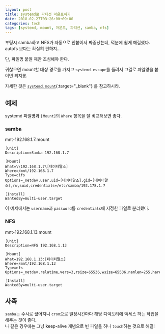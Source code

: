 ```yaml
---
layout: post
title: systemd로 파티션 마운트하기
date: 2018-02-27T03:26:00+09:00
categories: tech
tags: [systemd, mount, 마운트, 파티션, samba, nfs]
---
```


부팅시 samba하고 NFS가 자동으로 안붙어서 짜증났는데, 덕분에 쉽게 해결했다.  
autofs 보다는 확실히 편하지...

단, 파일명 붙일 때만 조심해야 한다.

귀찮으면 mount할 대상 경로를 가지고 `systemd-escape`를 돌려서 그걸로 파일명을 붙이면 되지롱.

자세한 것은 [`systemd.mount`](https://www.freedesktop.org/software/systemd/man/systemd.mount.html){:target="_blank"} 를 참고하시라.


## 예제

systemd 파일명과 `[Mount]`의 `Where` 항목을 잘 비교해보면 좋다.

### samba

mnt-192.168.1.7.mount

```systemd
[Unit]
Description=Samba 192.168.1.7

[Mount]
What=\\192.168.1.7\[데이터말소]
Where=/mnt/192.168.1.7
Type=cifs
Options=_netdev,user,uid=[데이터말소],gid=[데이터말소],rw,suid,credentials=/etc/samba/192.178.1.7

[Install]
WantedBy=multi-user.target
```
이 예제에서는 `username`과 `password`를 `credentials`에 지정한 파일로 분리했다.

### NFS

mnt-192.168.1.13.mount

```systemd
[Unit]
Description=NFS 192.168.1.13

[Mount]
What=192.168.1.13:[데이터말소]
Where=/mnt/192.168.1.13
Type=nfs
Options=_netdev,relatime,vers=3,rsize=65536,wsize=65536,namlen=255,hard,nolock,proto=tcp,timeo=600,retrans=2,sec=sys,mountaddr=192.168.1.13,mountvers=3,mountport=32780,mountproto=udp,local_lock=all

[Install]
WantedBy=multi-user.target
```

## 사족
`samba`는 수시로 끊어지니 `cron`으로 일정시간마다 해당 디렉토리에 액세스 하는 작업을 해주는 것이 좋다.  
나 같은 경우에는 그냥 keep-alive 개념으로 빈 파일을 하나 `touch`하는 것으로 해결!
